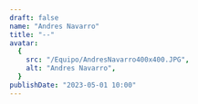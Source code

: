 ```yaml
---
draft: false
name: "Andres Navarro"
title: "--"
avatar:
  {
    src: "/Equipo/AndresNavarro400x400.JPG",
    alt: "Andres Navarro",
  }
publishDate: "2023-05-01 10:00"
---
```

